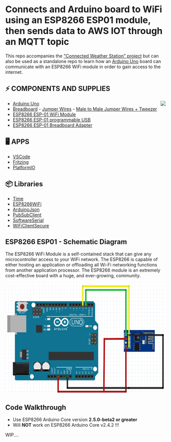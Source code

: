 # Connects and Arduino board to WiFi using an ESP8266 ESP01 module, then sends data to AWS IOT through an MQTT topic

This repo accompanies the ["Connected Weather Station" project](https://github.com/MecaHumArduino/arduino-uno-aws-weather-station) but can also be used as a standalone repo to learn how an [Arduino Uno](https://amzn.to/2RnHhPY) board can communicate with an ESP8266 WiFi module in order to gain access to the internet.

⚡️ COMPONENTS AND SUPPLIES
--------------------------

<img align="right" src="https://i0.wp.com/schemobotics.com/wp-content/uploads/2019/12/Esp8266-Esp-01-Serial-Wifi-Wireless-Transceiver-Module-b.jpg?fit=500%2C500" style="max-width:100%;" height="300">


*   [Arduino Uno](https://amzn.to/2RnHhPY)
*   [Breadboard](https://amzn.to/2Ei40tP) - [Jumper Wires](https://amzn.to/2Ehh2ru) - [Male to Male Jumper Wires + Tweezer](https://amzn.to/3jcf9eX)
*   [ESP8266 ESP-01 WiFi Module](https://amzn.to/30fUWNS)
*   [ESP8266 ESP-01 programmable USB](https://amzn.to/345egi6)
*   [ESP8266 ESP-01 Breadboard Adapter](https://amzn.to/3kSFVcP)

🖥 APPS
------

*   [VSCode](https://code.visualstudio.com/)
*   [Fritzing](https://fritzing.org/)
*   [PlatformIO](https://platformio.org/)

📦 Libraries
---------
*   [Time](https://www.arduinolibraries.info/libraries/time)
*   [ESP8266WiFi](https://github.com/esp8266/Arduino/tree/master/libraries/ESP8266WiFi)
*   [ArduinoJson](https://github.com/bblanchon/ArduinoJson)
*   [PubSubClient](https://github.com/knolleary/pubsubclient)
*   [SoftwareSerial](https://www.arduino.cc/en/Reference.SoftwareSerial)
*   [WiFiClientSecure](https://github.com/esp8266/Arduino/tree/master/libraries/ESP8266WiFi)


ESP8266 ESP01 - Schematic Diagram
------------------------------

The ESP8266 WiFi Module is a self-contained stack that can give any microcontroller access to your WiFi network. The ESP8266 is capable of either hosting an application or offloading all Wi-Fi networking functions from another application processor. The ESP8266 module is an extremely cost-effective board with a huge, and ever-growing, community.

<img align="center" src="https://github.com/MecaHumArduino/arduino-uno-aws-weather-station/blob/master/docs/esp8266-schema.png?raw=true" style="max-width:100%;" height="350">

Code Walkthrough
--------------------

- Use ESP8266 Arduino Core version **2.5.0-beta2 or greater**
- Will **NOT** work on ESP8266 Arduino Core v2.4.2 !!!


WIP....
